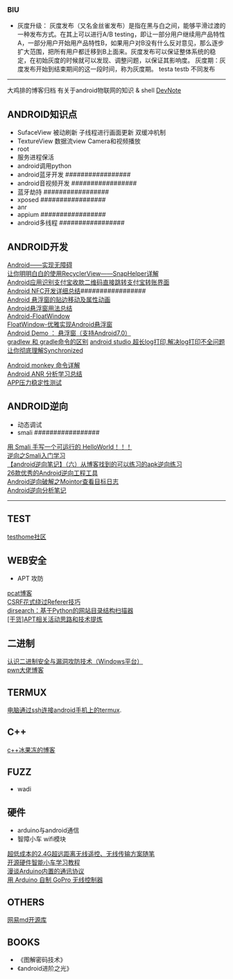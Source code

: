 
### BIU
- 灰度升级：
灰度发布（又名金丝雀发布）是指在黑与白之间，能够平滑过渡的一种发布方式。在其上可以进行A/B testing，即让一部分用户继续用产品特性A，一部分用户开始用产品特性B，如果用户对B没有什么反对意见，那么逐步扩大范围，把所有用户都迁移到B上面来。灰度发布可以保证整体系统的稳定，在初始灰度的时候就可以发现、调整问题，以保证其影响度。
灰度期：灰度发布开始到结束期间的这一段时间，称为灰度期。 
testa  testb 不同发布

--- 

大鸡排的博客归档
有关于android物联网的知识 & shell
[DevNote](https://github.com/BolexLiu/DevNote)  


## ANDROID知识点

- SufaceView 被动刷新 子线程进行画面更新 双缓冲机制
- TextureView 数据流view Camera和视频播放
- root
- 服务进程保活
- android调用python
- android蓝牙开发 #################
- android音视频开发 #################
- 蓝牙劫持 #################
- xposed #################
- anr
- appium #################
- android多线程 #################

## ANDROID开发

[Android——实现无障碍](https://blog.csdn.net/heyc861221/article/details/51939486)  
[让你明明白白的使用RecyclerView——SnapHelper详解](https://www.jianshu.com/p/e54db232df62)  
[Android应用识别支付宝收款二维码直接跳转支付宝转账界面](https://blog.csdn.net/wang_k516/article/details/82419606)  
[Android NFC开发详细总结](https://blog.csdn.net/zhwadezh/article/details/79111348)#################  
[Android 悬浮窗的贴边移动及属性动画](https://blog.csdn.net/yang786654260/article/details/70841240?utm_source=blogkpcl6)  
[Android悬浮窗用法总结](https://www.jianshu.com/p/881403db1314)  
[Android-FloatWindow](https://github.com/duqian291902259/Android-FloatWindow)  
[FloatWindow-优雅实现Android悬浮窗](https://blog.csdn.net/dzsw0117/article/details/79357449)  
[Android Demo ： 悬浮窗（支持Android7.0）](https://www.jianshu.com/p/ac63c57d2555)  
[gradlew 和 gradle命令的区别](https://juejin.im/post/5ac9d48d6fb9a028e014bf15)
[android studio 超长log打印,解决log打印不全问题](https://blog.csdn.net/qq_31733073/article/details/78532964)  
[让你彻底理解Synchronized](https://www.jianshu.com/p/d53bf830fa09)

[Android monkey 命令详解](https://blog.csdn.net/github_2011/article/details/79031339)  
[Android ANR 分析学习总结](https://www.jianshu.com/p/f14e89641109)  
[APP压力稳定性测试](https://www.cnblogs.com/nuonuozhou/p/8643735.html)

## ANDROID逆向
- 动态调试
- smali #################

[用 Smali 手写一个可运行的 HelloWorld！！！](https://www.cnblogs.com/plokmju/p/7742759.html)  
[逆向之Smali入门学习](https://www.jianshu.com/p/40908a016480)  
[【android逆向笔记】（六）从博客找到的可以练习的apk逆向练习](https://blog.csdn.net/qq_36869808/article/details/78732715)  
[26款优秀的Android逆向工程工具](https://www.cnblogs.com/HacTF/p/8094568.html)  
[Android逆向破解之Mointor查看目标日志](https://blog.csdn.net/u010369338/article/details/52561898)  
[Android逆向分析笔记](https://www.jianshu.com/p/900e0d93420e)


---

## TEST
[testhome社区](https://testerhome.com)  

## WEB安全
- APT 攻防

[pcat博客](http://pcat.cc)  
[CSRF花式绕过Referer技巧](http://blog.51cto.com/0x007/1610946)  
[dirsearch：基于Python的网站目录结构扫描器](https://www.freebuf.com/column/153277.html)  
[[干货]APT相关活动思路和技术提炼](https://mp.weixin.qq.com/s/Ni3dscLJBrVsW5jR5OySdA)  


## 二进制
[认识二进制安全与漏洞攻防技术（Windows平台）](https://mp.weixin.qq.com/s?__biz=MzIwMzI1MDg2Mg==&mid=2649924271&idx=1&sn=db04ca8b1f669806b09f664caec3933e&chksm=8ed44f6eb9a3c67858c13e50fd5095aa1335beb6de60ce8237c1aeabab42e61a161fe1667da1&mpshare=1&scene=23&srcid=1217ss6JVVzAtrASu20WihWt)  
[pwn大佬博客](http://blog.ret2.io/2018/06/13/pwn2own-2018-vulnerability-discovery/)

## TERMUX

[电脑通过ssh连接android手机上的termux](https://www.aliyun.com/jiaocheng/120639.html). 


## C++

[c++冰果冻的博客](https://fydui.github.io/page/4/)  

## FUZZ
- wadi


## 硬件
- arduino与android通信
- 智障小车 wifi模块

[超低成本的2.4G超远距离无线遥控、无线传输方案随笔](https://blog.csdn.net/fgh00000/article/details/51458888)  
[开源硬件智能小车学习教程](https://www.bilibili.com/video/av13906282?share_medium=android&share_source=qq&bbid=3737E544-A83C-4DF5-AE9E-21733718ABDF20578infoc&ts=1543035516489)  
[漫谈Arduino内置的通讯协议](http://arduino.nxez.com/2017/12/20/talk-about-arduinos-built-in-communication-protocol.html)  
[用 Arduino 自制 GoPro 无线控制器](http://www.imspender.com/articles/yong-arduino-zi-zhi-gopro-wu-x)  

## OTHERS

[网易md开源库](https://md.zhystar.com/)  


## BOOKS

- 《图解密码技术》
- 《android进阶之光》
